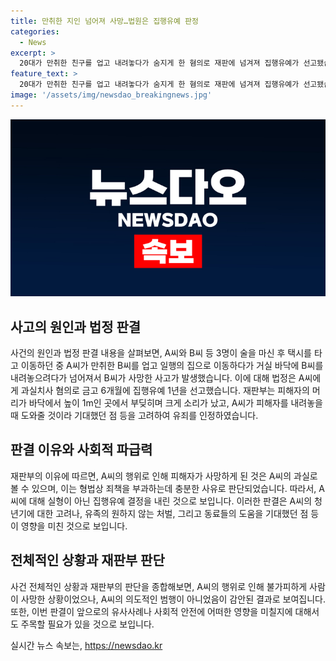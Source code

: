 ```yaml
---
title: 만취한 지인 넘어져 사망…법원은 집행유예 판정
categories:
  - News
excerpt: >
  20대가 만취한 친구를 업고 내려놓다가 숨지게 한 혐의로 재판에 넘겨져 집행유예가 선고됐습니다. 법원은 과실치사 혐의로 기소된 A씨에게 6개월의 금고형 집행유예 1년을 선고했지만, A씨는 사건 당시 도와줄 동료 2명이 있을 것이라 기대했고 피해자 유족이 처벌을 원하지 않는 점 등을 고려했습니다. A씨는 만취한 친구를 업어 집으로 옮기다가 넘어지면서 친구를 사망하게 한 혐의로 기소된 바 있습니다. (사진=)
feature_text: >
  20대가 만취한 친구를 업고 내려놓다가 숨지게 한 혐의로 재판에 넘겨져 집행유예가 선고됐습니다. 법원은 과실치사 혐의로 기소된 A씨에게 6개월의 금고형 집행유예 1년을 선고했지만, A씨는 사건 당시 도와줄 동료 2명이 있을 것이라 기대했고 피해자 유족이 처벌을 원하지 않는 점 등을 고려했습니다. A씨는 만취한 친구를 업어 집으로 옮기다가 넘어지면서 친구를 사망하게 한 혐의로 기소된 바 있습니다. (사진=)
image: '/assets/img/newsdao_breakingnews.jpg'
---
```


<p><img src="/assets/img/newsdao_breakingnews.jpg" alt="ontimetimes 속보" /></p>

<h2 data-ke-size="size26">사고의 원인과 법정 판결</h2>

<p data-ke-size="size16">사건의 원인과 법정 판결 내용을 살펴보면, A씨와 B씨 등 3명이 술을 마신 후 택시를 타고 이동하던 중 A씨가 만취한 B씨를 업고 일행의 집으로 이동하다가 거실 바닥에 B씨를 내려놓으려다가 넘어져서 B씨가 사망한 사고가 발생했습니다. 이에 대해 법정은 A씨에게 과실치사 혐의로 금고 6개월에 집행유예 1년을 선고했습니다. 재판부는 피해자의 머리가 바닥에서 높이 1m인 곳에서 부딪히며 크게 소리가 났고, A씨가 피해자를 내려놓을 때 도와줄 것이라 기대했던 점 등을 고려하여 유죄를 인정하였습니다.</p>

<h2 data-ke-size="size26">판결 이유와 사회적 파급력</h2>

<p data-ke-size="size16">재판부의 이유에 따르면, A씨의 행위로 인해 피해자가 사망하게 된 것은 A씨의 과실로 볼 수 있으며, 이는 형법상 죄책을 부과하는데 충분한 사유로 판단되었습니다. 따라서, A씨에 대해 실형이 아닌 집행유예 결정을 내린 것으로 보입니다. 이러한 판결은 A씨의 청년기에 대한 고려나, 유족의 원하지 않는 처벌, 그리고 동료들의 도움을 기대했던 점 등이 영향을 미친 것으로 보입니다.</p>

<h2 data-ke-size="size26">전체적인 상황과 재판부 판단</h2>

<p data-ke-size="size16">사건 전체적인 상황과 재판부의 판단을 종합해보면, A씨의 행위로 인해 불가피하게 사람이 사망한 상황이었으나, A씨의 의도적인 범행이 아니었음이 감안된 결과로 보여집니다. 또한, 이번 판결이 앞으로의 유사사례나 사회적 안전에 어떠한 영향을 미칠지에 대해서도 주목할 필요가 있을 것으로 보입니다.</p>
실시간 뉴스 속보는, <a href="https://newsdao.kr" rel="dofollow">https://newsdao.kr</a>



